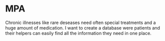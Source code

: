 # MPA
Chronic illnesses like rare deseases need often special treatments and a huge amount of medication. I want to create a database were patients and their helpers can easily find all the information they need in one place.
